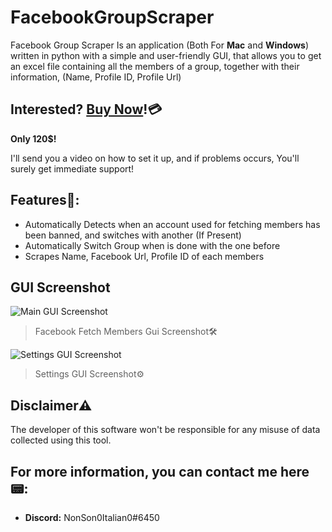 # FacebookGroupScraper
Facebook Group Scraper Is an application (Both For **Mac** and **Windows**) written in python with a simple and user-friendly GUI, that allows you to get an excel file containing all the members of a group, together with their information, (Name, Profile ID, Profile Url)

## Interested? [Buy Now](https://github.com/Uidiz/FacebookGroupScraper/blob/main/README.md#for-more-information-you-can-contact-me-here)!💳
**Only 120$!**

I'll send you a video on how to set it up, and if problems occurs, You'll surely get immediate support!

## Features💎:

 - Automatically Detects when an account used for fetching members has been banned, and switches with another (If Present)
 - Automatically Switch Group when is done with the one before
 - Scrapes Name, Facebook Url, Profile ID of each members


## GUI Screenshot
![Main GUI Screenshot](https://imgur.com/wU1PZfT.png)

> Facebook Fetch Members Gui Screenshot🛠️

![Settings GUI Screenshot](https://i.imgur.com/VWbr2UF.png)

> Settings GUI Screenshot⚙️

## Disclaimer⚠️
The developer of this software won't be responsible for any misuse of data collected using this tool.

## For more information, you can contact me here📟:

 - **Discord:** NonSon0Italian0#6450
